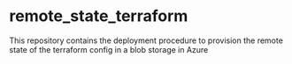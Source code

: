 # remote_state_terraform
This repository contains the deployment procedure to provision the remote state of the terraform config in a blob storage in Azure
